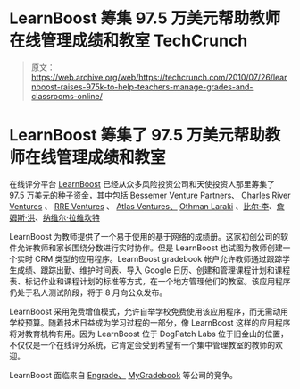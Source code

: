 # LearnBoost 筹集 97.5 万美元帮助教师在线管理成绩和教室 TechCrunch

> 原文：<https://web.archive.org/web/https://techcrunch.com/2010/07/26/learnboost-raises-975k-to-help-teachers-manage-grades-and-classrooms-online/>

# LearnBoost 筹集了 97.5 万美元帮助教师在线管理成绩和教室

在线评分平台 [LearnBoost](https://web.archive.org/web/20221209223859/http://www.learnboost.com/) 已经从众多风险投资公司和天使投资人那里筹集了 97.5 万美元的种子资金，其中包括 [Bessemer Venture Partners、](https://web.archive.org/web/20221209223859/http://www.crunchbase.com/financial-organization/bessemer-venture-partners) [Charles River Ventures](https://web.archive.org/web/20221209223859/http://www.crunchbase.com/financial-organization/charles-river-ventures) 、 [RRE Ventures](https://web.archive.org/web/20221209223859/http://www.crunchbase.com/financial-organization/rre-ventures) 、 [Atlas Ventures、](https://web.archive.org/web/20221209223859/http://www.crunchbase.com/financial-organization/atlas-venture) [Othman Laraki](https://web.archive.org/web/20221209223859/http://www.crunchbase.com/person/othman-laraki) 、[比尔·李](https://web.archive.org/web/20221209223859/http://www.crunchbase.com/person/bill-lee)、[詹姆斯·洪](https://web.archive.org/web/20221209223859/http://www.crunchbase.com/person/james-hong)、[纳维尔·拉维坎特](https://web.archive.org/web/20221209223859/http://www.crunchbase.com/person/naval-ravikant)

LearnBoost 为教师提供了一个易于使用的基于网络的成绩册。这家初创公司的软件允许教师和家长围绕分数进行实时协作。但是 LearnBoost 也试图为教师创建一个实时 CRM 类型的应用程序。LearnBoost gradebook 帐户允许教师通过跟踪学生成绩、跟踪出勤、维护时间表、导入 Google 日历、创建和管理课程计划和课程表、标记作业和课程计划的标准等方式，在一个地方管理他们的教室。该应用程序仍处于私人测试阶段，将于 8 月向公众发布。

LearnBoost 采用免费增值模式，允许自举学校免费使用该应用程序，而无需动用学校预算。随着技术日益成为学习过程的一部分，像 LearnBoost 这样的应用程序将对教育机构有用。因为 LearnBoost 位于 DogPatch Labs 位于旧金山的位置，不仅仅是一个在线评分系统，它肯定会受到希望有一个集中管理教室的教师的欢迎。

LearnBoost 面临来自 [Engrade、](https://web.archive.org/web/20221209223859/http://www.engrade.com/) [MyGradebook](https://web.archive.org/web/20221209223859/http://www.mygradebook.com/) 等公司的竞争。